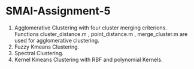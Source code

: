 # SMAI-Assignment-5 </br>

1. Agglomerative Clustering with four cluster merging criterions. </br>
     Functions cluster_distance.m , point_distance.m , merge_cluster.m are used for agglomerative clustering. </br>
2. Fuzzy Kmeans Clustering. </br>
3. Spectral Clustering. </br>
4. Kernel Kmeans Clustering with RBF and polynomial Kernels. </br>
